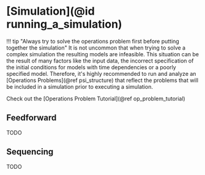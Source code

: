 # [Simulation](@id running_a_simulation)

!!! tip "Always try to solve the operations problem first before putting together the simulation"
    It is not uncommon that when trying to solve a complex simulation the resulting models are infeasible. This situation can be the result of many factors like the input data, the incorrect specification of the initial conditions for models with time dependencies or a poorly specified model. Therefore, it's highly recommended to run and analyze an [Operations Problems](@ref psi_structure) that reflect the problems that will be included in a simulation prior to executing a simulation.

Check out the [Operations Problem Tutorial](@ref op_problem_tutorial)

## Feedforward

TODO

## Sequencing

TODO
